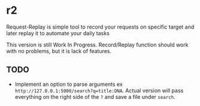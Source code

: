 # r2
Request-Replay is simple tool to record your requests on specific target and later replay it to automate your daily tasks

This version is still Work In Progress. Record/Replay function should work with no problems, but it is lack of features. 

## TODO
- Implement an option to parse arguments ex `http://127.0.0.1:5000/search?q=title:DNA`. Actual version will pass 
everything on the right side of the `?` and save a file under `search`.
